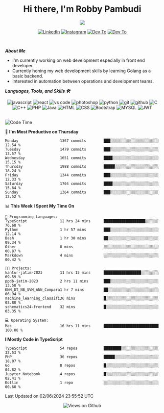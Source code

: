 <div align="center">
   <h1>Hi there, I'm Robby Pambudi </h1>

<img src="https://pronoun.cyou/x/y?subject=He&object=Him&height=20"> 
</div>

<p align='center'>
   <a href="https://www.linkedin.com/in/robbypambudi" target="_blank"><img src="https://img.shields.io/badge/LinkedIn-0077B5?style=for-the-badge&logo=linkedin&logoColor=white" alt="LinkedIn"></a>
   <a href="https://www.instagram.com/robbypambudi" target="_blank"><img src="https://img.shields.io/badge/Instagram-E4405F?style=for-the-badge&logo=instagram&logoColor=white" alt="Instagram"></a>
   <a href="https://dev.to/robbypambudi" target="_blank"><img src="https://img.shields.io/badge/dev.to-0A0A0A?style=for-the-badge&logo=dev.to&logoColor=white" alt="Dev To"></a>
   <a href="https://www.facebook.com/robbyulungpambudi" target="_blank"><img src="https://img.shields.io/badge/Facebook-1877F2?style=for-the-badge&logo=facebook&logoColor=white" alt="Dev To"></a>

</p> <p>
<br>
   
***About Me***
   
- I'm currently working on web development especially in front end developer.
- Currently honing my web development skills by learning Golang as a basic backend.
- Interested in automation between operations and development teams.
 
   
***Languages, Tools, and Skills 🛠***

   <div align="center">
   <img src="https://img.shields.io/badge/JavaScript-F7DF1E?style=for-the-badge&logo=javascript&logoColor=black" alt="javascript" />
      <img src="https://img.shields.io/badge/React-61DAFB?style=for-the-badge&logo=react&logoColor=black" alt="react" />
      <img src="https://img.shields.io/badge/vs%20code-007ACC?style=for-the-badge&logo=visual%20studio%20code&logoColor=white" alt="vs code" />
      <img src="https://img.shields.io/badge/adobe%20photoshop-31A8FF?style=for-the-badge&logo=adobe%20photoshop&logoColor=white" alt="photoshop" />
      <img src="https://img.shields.io/badge/python-3776AB?style=for-the-badge&logo=python&logoColor=white" alt="python" />
      <img src="https://img.shields.io/badge/Git-F05032?style=for-the-badge&logo=git&logoColor=white" alt="git" />
      <img src="https://img.shields.io/badge/GitHub-100000?style=for-the-badge&logo=github&logoColor=white" alt="github" />
      <img src="https://img.shields.io/badge/c-%2300599C.svg?style=for-the-badge&logo=c&logoColor=white" alt="C" />
      <img src="https://img.shields.io/badge/c++-%2300599C.svg?style=for-the-badge&logo=c%2B%2B&logoColor=white" alt="C++" />   
      <img src="https://img.shields.io/badge/PHP-777BB4?style=for-the-badge&logo=php&logoColor=white" alt="PHP" />
      <img src="https://img.shields.io/badge/Java-ED8B00?style=for-the-badge&logo=java&logoColor=white" alt="Java"/>
      <img src="https://img.shields.io/badge/HTML5-E34F26?style=for-the-badge&logo=html5&logoColor=white" alt="HTML" />
      <img src="https://img.shields.io/badge/CSS-239120?&style=for-the-badge&logo=css3&logoColor=white" alt ="CSS" />
      <img src="https://img.shields.io/badge/Bootstrap-563D7C?style=for-the-badge&logo=bootstrap&logoColor=white" alt="Bootstrap" />
      <img src="https://img.shields.io/badge/MySQL-00000F?style=for-the-badge&logo=mysql&logoColor=white" alt="MYSQL" />
      <img src="https://img.shields.io/badge/json%20web%20tokens-323330?style=for-the-badge&logo=json-web-tokens&logoColor=pink" alt="JWT" />
      
   </div><br>
   
<!--START_SECTION:waka-->
![Code Time](http://img.shields.io/badge/Code%20Time-1%2C304%20hrs%2018%20mins-blue)

📅 **I'm Most Productive on Thursday** 

```text
Monday                   1367 commits        ███░░░░░░░░░░░░░░░░░░░░░░   12.54 % 
Tuesday                  1479 commits        ███░░░░░░░░░░░░░░░░░░░░░░   13.57 % 
Wednesday                1651 commits        ████░░░░░░░░░░░░░░░░░░░░░   15.15 % 
Thursday                 1988 commits        █████░░░░░░░░░░░░░░░░░░░░   18.24 % 
Friday                   1344 commits        ███░░░░░░░░░░░░░░░░░░░░░░   12.33 % 
Saturday                 1704 commits        ████░░░░░░░░░░░░░░░░░░░░░   15.64 % 
Sunday                   1364 commits        ███░░░░░░░░░░░░░░░░░░░░░░   12.52 % 
```


📊 **This Week I Spent My Time On** 

```text
💬 Programming Languages: 
TypeScript               12 hrs 24 mins      ███████████████████░░░░░░   76.68 % 
Python                   1 hr 57 mins        ███░░░░░░░░░░░░░░░░░░░░░░   12.14 % 
Bash                     1 hr 30 mins        ██░░░░░░░░░░░░░░░░░░░░░░░   09.34 % 
Other                    8 mins              ░░░░░░░░░░░░░░░░░░░░░░░░░   00.87 % 
Markdown                 4 mins              ░░░░░░░░░░░░░░░░░░░░░░░░░   00.42 % 

🐱‍💻 Projects: 
kantor-jatim-2023        11 hrs 15 mins      █████████████████░░░░░░░░   69.59 % 
ppdb-jatim-2023          2 hrs 11 mins       ███░░░░░░░░░░░░░░░░░░░░░░   13.58 % 
KNN_DT_NB_SVM_ANN_Compara1 hr 7 mins         ██░░░░░░░░░░░░░░░░░░░░░░░   06.94 % 
machine_learning_classifi36 mins             █░░░░░░░░░░░░░░░░░░░░░░░░   03.80 % 
schematics24-frontend    32 mins             █░░░░░░░░░░░░░░░░░░░░░░░░   03.35 % 

💻 Operating System: 
Mac                      16 hrs 11 mins      █████████████████████████   100.00 % 
```

**I Mostly Code in TypeScript** 

```text
TypeScript               54 repos            ████████░░░░░░░░░░░░░░░░░   32.53 % 
PHP                      30 repos            █████░░░░░░░░░░░░░░░░░░░░   18.07 % 
Go                       8 repos             █░░░░░░░░░░░░░░░░░░░░░░░░   04.82 % 
Jupyter Notebook         4 repos             █░░░░░░░░░░░░░░░░░░░░░░░░   02.41 % 
Kotlin                   1 repo              ░░░░░░░░░░░░░░░░░░░░░░░░░   00.60 % 
```




 Last Updated on 02/06/2024 23:55:52 UTC
<!--END_SECTION:waka-->

<div align="center">
<img src="https://komarev.com/ghpvc/?username=robbypambudi&color=green" alt="Views on Github" />
</div>

